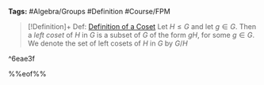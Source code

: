 ---
---

**Tags:** #Algebra/Groups #Definition #Course/FPM 

 > 
 > \[!Definition\]+ Def: [Definition of a Coset](Definition%20of%20a%20Coset.md)
 > Let $H\le G$ and let $g\in G$. Then a *left coset* of  $H$ in $G$ is a subset of $G$ of the form $gH$, for some $g\in G$.
 > We denote the set of left cosets of $H$ in $G$ by $G/H$

^6eae3f

%%eof%%